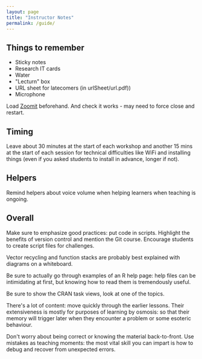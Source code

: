 ```yaml
---
layout: page
title: "Instructor Notes"
permalink: /guide/
---
```


## Things to remember

* Sticky notes
* Research IT cards
* Water
* "Lecturn" box
* URL sheet for latecomers (in urlSheet/url.pdf))
* Microphone 

Load [Zoomit](https://docs.microsoft.com/en-us/sysinternals/downloads/zoomit) beforehand. And check it works - may need to force close and restart. 

## Timing

Leave about 30 minutes at the start of each workshop and another 15 mins
at the start of each session for technical difficulties like WiFi and
installing things (even if you asked students to install in advance, longer if
not).

## Helpers

Remind helpers about voice volume when helping learners when teaching is ongoing.

## Overall

Make sure to emphasize good practices: put code in scripts. Highlight the benefits of
version control and mention the Git course.
Encourage students to create script files for challenges.


Vector recycling and function stacks are probably best explained
with diagrams on a whiteboard.

Be sure to actually go through examples of an R help page: help files
can be intimidating at first, but knowing how to read them is tremendously
useful.

Be sure to show the CRAN task views, look at one of the topics.

There's a lot of content: move quickly through the earlier lessons. Their
extensiveness is mostly for purposes of learning by osmosis: so that their
memory will trigger later when they encounter a problem or some esoteric behaviour.

Don't worry about being correct or knowing the material back-to-front. Use
mistakes as teaching moments: the most vital skill you can impart is how to
debug and recover from unexpected errors.

